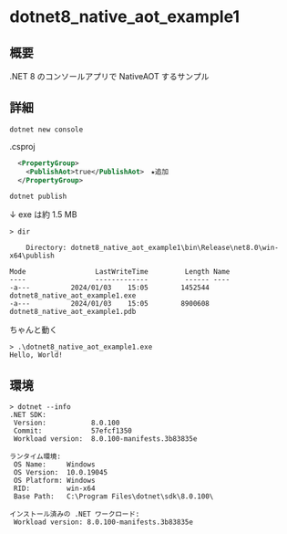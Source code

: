 # dotnet8_native_aot_example1

## 概要
.NET 8 のコンソールアプリで NativeAOT するサンプル 

## 詳細

```
dotnet new console
```

.csproj
```xml
  <PropertyGroup>
    <PublishAot>true</PublishAot>　★追加
  </PropertyGroup>
```

```
dotnet publish
```

↓ exe は約 1.5 MB
```
> dir

    Directory: dotnet8_native_aot_example1\bin\Release\net8.0\win-x64\publish

Mode                 LastWriteTime         Length Name
----                 -------------         ------ ----
-a---          2024/01/03    15:05        1452544 dotnet8_native_aot_example1.exe
-a---          2024/01/03    15:05        8900608 dotnet8_native_aot_example1.pdb
```

ちゃんと動く
```
> .\dotnet8_native_aot_example1.exe
Hello, World!
```

## 環境

```
> dotnet --info
.NET SDK:
 Version:           8.0.100   
 Commit:            57efcf1350
 Workload version:  8.0.100-manifests.3b83835e

ランタイム環境:
 OS Name:     Windows   
 OS Version:  10.0.19045
 OS Platform: Windows   
 RID:         win-x64
 Base Path:   C:\Program Files\dotnet\sdk\8.0.100\

インストール済みの .NET ワークロード:
 Workload version: 8.0.100-manifests.3b83835e
```